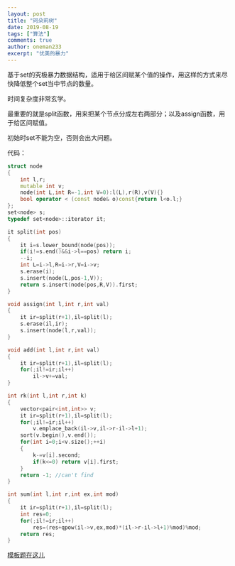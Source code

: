 ```yaml
---
layout: post
title: "珂朵莉树"
date: 2019-08-19
tags: ["算法"]
comments: true
author: oneman233
excerpt: "优美的暴力"
---
```


基于set的究极暴力数据结构，适用于给区间赋某个值的操作，用这样的方式来尽快降低整个set当中节点的数量。

时间复杂度非常玄学。

最重要的就是split函数，用来把某个节点分成左右两部分；以及assign函数，用于给区间赋值。

初始时set不能为空，否则会出大问题。

代码：

```c++
struct node
{
	int l,r;
	mutable int v;
	node(int L,int R=-1,int V=0):l(L),r(R),v(V){}
	bool operator < (const node& o)const{return l<o.l;}
};
set<node> s;
typedef set<node>::iterator it;

it split(int pos)
{
	it i=s.lower_bound(node(pos));
	if(i!=s.end()&&i->l==pos) return i;
	--i;
	int L=i->l,R=i->r,V=i->v;
	s.erase(i);
	s.insert(node(L,pos-1,V));
	return s.insert(node(pos,R,V)).first;
}

void assign(int l,int r,int val)
{
	it ir=split(r+1),il=split(l);
	s.erase(il,ir);
	s.insert(node(l,r,val));
}

void add(int l,int r,int val)
{
	it ir=split(r+1),il=split(l);
	for(;il!=ir;il++)
		il->v+=val;
}

int rk(int l,int r,int k)
{
	vector<pair<int,int>> v;
	it ir=split(r+1),il=split(l);
	for(;il!=ir;il++)
		v.emplace_back(il->v,il->r-il->l+1);
	sort(v.begin(),v.end());
	for(int i=0;i<v.size();++i)
	{
		k-=v[i].second;
		if(k<=0) return v[i].first;
	}
	return -1; //can't find
}

int sum(int l,int r,int ex,int mod)
{
	it ir=split(r+1),il=split(l);
	int res=0;
	for(;il!=ir;il++)
		res=(res+qpow(il->v,ex,mod)*(il->r-il->l+1)%mod)%mod;
	return res;
}
```

[模板题在这儿](https://www.luogu.com.cn/problem/CF896C)
